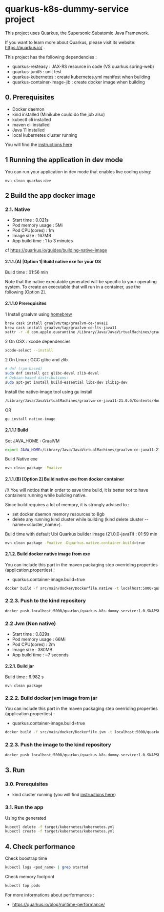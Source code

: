 # quarkus-k8s-dummy-service project

This project uses Quarkus, the Supersonic Subatomic Java Framework.

If you want to learn more about Quarkus, please visit its website: https://quarkus.io/ .

This project has the following dependencies :
* quarkus-resteasy : JAX-RS resource in code (VS quarkus spring-web)
* quarkus-junit5 : unit test
* quarkus-kubernetes : create kubernetes.yml manifest when building
* quarkus-container-image-jib : create docker image when building

## 0. Prerequisites

* Docker daemon
* kind installed (Minikube could do the job also)
* kubectl cli installed
* maven cli installed
* Java 11 installed
* local kubernetes cluster running

You will find the [instructions here](../README.md)

## 1 Running the application in dev mode

You can run your application in dev mode that enables live coding using:
```
mvn clean quarkus:dev
```

## 2 Build the app docker image

### 2.1. Native

* Start time : 0.021s
* Pod memory usage : 5Mi
* Pod CPU(cores) : 1m
* Image size : 167MB
* App build time : 1 to 3 minutes

cf https://quarkus.io/guides/building-native-image

#### 2.1.1.(A) [Option 1] Build native exe for your OS

Build time : 01:56 min

Note that the native executable generated will be specific to your operating system. To create an executable that will run in a container, use the following [Option 2].

#### 2.1.1.0 Prerequisites

1 Install graalvm using [homebrew](https://github.com/graalvm/homebrew-tap)
```bash
brew cask install graalvm/tap/graalvm-ce-java11
brew cask install graalvm/tap/graalvm-ce-lts-java11
xattr -r -d com.apple.quarantine /Library/Java/JavaVirtualMachines/graalvm-ce-*
``` 
2 On OSX : xcode dependencies 
```bash
xcode-select --install
```
2 On Linux : GCC glibc and zlib 
```bash
# dnf (rpm-based)
sudo dnf install gcc glibc-devel zlib-devel
# Debian-based distributions:
sudo apt-get install build-essential libz-dev zlib1g-dev
```

Install the native-image tool using gu install
```bash
/Library/Java/JavaVirtualMachines/graalvm-ce-java11-21.0.0/Contents/Home/bin/gu install native-image
```
OR
```bash
gu install native-image
```

#### 2.1.1.1 Build

Set JAVA_HOME : GraalVM 
```bash
export JAVA_HOME=/Library/Java/JavaVirtualMachines/graalvm-ce-java11-21.0.0.2/Contents/Home
```
Build Native exe
```bash
mvn clean package -Pnative
```

#### 2.1.1.(B) [Option 2] Build native exe from docker container

/!\ You will notice that in order to save time build, it is better not to have containers running while building native.  

Since build requires a lot of memory, it is strongly advised to :
* set docker daemon memory resources to 8gb
* delete any running kind cluster while building (kind delete cluster --name=<cluster_name>).


Build time with default Ubi Quarkus builder image (21.0.0-java11) : 01:59 min
```bash
mvn clean package -Pnative -Dquarkus.native.container-build=true
```

#### 2.1.2. Build docker native image from exe

You can include this part in the maven packaging step overriding properties (application.properties) :
* quarkus.container-image.build=true

```bash
docker build -f src/main/docker/Dockerfile.native -t localhost:5000/quarkus/quarkus-k8s-dummy-service:1.0-SNAPSHOT .
```

### 2.2.3. Push to the kind repository

```bash
docker push localhost:5000/quarkus/quarkus-k8s-dummy-service:1.0-SNAPSHOT
```

### 2.2 Jvm (Non native)

* Start time : 0.829s
* Pod memory usage : 66Mi
* Pod CPU(cores) : 2m
* Image size : 380MB
* App build time : ~7 seconds

#### 2.2.1. Build jar 

Build time : 6.982 s
```
mvn clean package
```

### 2.2.2. Build docker jvm image from jar

You can include this part in the maven packaging step overriding properties (application.properties) :
* quarkus.container-image.build=true

```bash
docker build -f src/main/docker/Dockerfile.jvm -t localhost:5000/quarkus/quarkus-k8s-dummy-service:1.0-SNAPSHOT .
```

### 2.2.3. Push the image to the kind repository

```bash
docker push localhost:5000/quarkus/quarkus-k8s-dummy-service:1.0-SNAPSHOT
```

## 3. Run

### 3.0. Prerequisites

* kind cluster running (you will find [instructions here](../README.md#2.1.-create-kind-kubernetes-cluster))

### 3.1. Run the app

Using the generated
```bash
kubectl delete -f target/kubernetes/kubernetes.yml
kubectl create -f target/kubernetes/kubernetes.yml
```

## 4. Check performance

Check boostrap time
```bash
kubectl logs <pod_name> | grep started
```

Check memory footprint
```bash
kubectl top pods
```

For more informations about performances : 
* https://quarkus.io/blog/runtime-performance/
